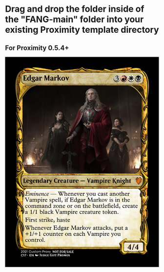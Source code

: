 # Drag and drop the folder inside of the "FANG-main" folder into your existing Proximity template directory

## For Proximity 0.5.4+

![alt text](https://github.com/myojin223/FANG/blob/main/FANG/Preview%20Images/Edgar%20Markov%20(FANG).jpg?raw=true)